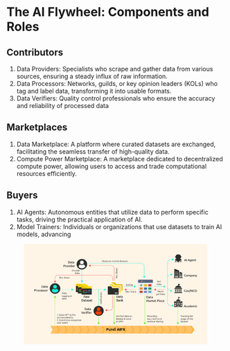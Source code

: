 # The AI Flywheel: Components and Roles

## **Contributors**

1. Data Providers: Specialists who scrape and gather data from various sources, ensuring a steady influx of raw information.
2. Data Processors: Networks, guilds, or key opinion leaders (KOLs) who tag and label data, transforming it into usable formats.
3. Data Verifiers: Quality control professionals who ensure the accuracy and reliability of processed data

## **Marketplaces**

1. Data Marketplace: A platform where curated datasets are exchanged, facilitating the seamless transfer of high-quality data.
2. Compute Power Marketplace: A marketplace dedicated to decentralized compute power, allowing users to access and trade computational resources efficiently.

## **Buyers**

1. AI Agents: Autonomous entities that utilize data to perform specific tasks, driving the practical application of AI.
2. Model Trainers: Individuals or organizations that use datasets to train AI models, advancing&#x20;

<figure><img src="../../.gitbook/assets/image13.png" alt=""><figcaption></figcaption></figure>
